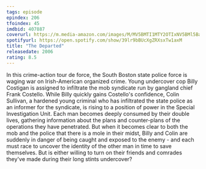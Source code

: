 ```yaml
---
tags: episode
epindex: 206
tfoindex: 45
imdbid: 407887
coverurl: https://m.media-amazon.com/images/M/MV5BMTI1MTY2OTIxNV5BMl5BanBnXkFtZTYwNjQ4NjY3._V1_SY300_CR0,0,202,300_.jpg
spotifyurl: https://open.spotify.com/show/39lr9bBUcXgZRXsxTw1axM
title: "The Departed"
releasedate: 2006
rating: 8.5
---
```


In this crime-action tour de force, the South Boston state police force is waging war on Irish-American organized crime. Young undercover cop Billy Costigan is assigned to infiltrate the mob syndicate run by gangland chief Frank Costello. While Billy quickly gains Costello's confidence, Colin Sullivan, a hardened young criminal who has infiltrated the state police as an informer for the syndicate, is rising to a position of power in the Special Investigation Unit. Each man becomes deeply consumed by their double lives, gathering information about the plans and counter-plans of the operations they have penetrated. But when it becomes clear to both the mob and the police that there is a mole in their midst, Billy and Colin are suddenly in danger of being caught and exposed to the enemy - and each must race to uncover the identity of the other man in time to save themselves. But is either willing to turn on their friends and comrades they've made during their long stints undercover?